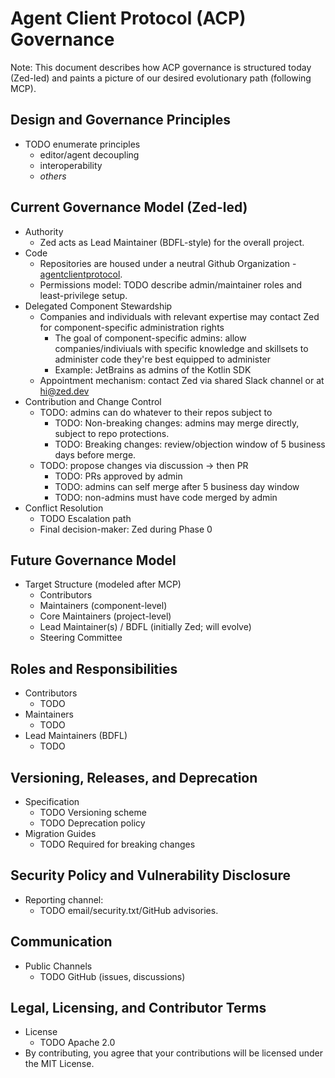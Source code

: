 # Agent Client Protocol (ACP) Governance

Note: This document describes how ACP governance is structured today (Zed-led) and paints a picture of our desired evolutionary path (following MCP).

## Design and Governance Principles
- TODO enumerate principles
    - editor/agent decoupling
    - interoperability
    - _others_

## Current Governance Model (Zed-led)
- Authority
  - Zed acts as Lead Maintainer (BDFL-style) for the overall project.
- Code
  - Repositories are housed under a neutral Github Organization - [agentclientprotocol](https://github.com/agentclientprotocol).
  - Permissions model:
        TODO describe admin/maintainer roles and least-privilege setup.
- Delegated Component Stewardship
  - Companies and individuals with relevant expertise may contact Zed for component-specific administration rights
    - The goal of component-specific admins: allow companies/indiviuals with specific knowledge and skillsets to administer code they're best equipped to administer
    - Example: JetBrains as admins of the Kotlin SDK
  - Appointment mechanism: contact Zed via shared Slack channel or at hi@zed.dev
- Contribution and Change Control
    - TODO: admins can do whatever to their repos subject to
        - TODO: Non-breaking changes: admins may merge directly, subject to repo protections.
        - TODO: Breaking changes: review/objection window of 5 business days before merge.
    - TODO: propose changes via discussion -> then PR
        - TODO: PRs approved by admin
        - TODO: admins can self merge after 5 business day window
        - TODO: non-admins must have code merged by admin
- Conflict Resolution
  - TODO Escalation path
  - Final decision-maker: Zed during Phase 0

## Future Governance Model
- Target Structure (modeled after MCP)
  - Contributors
  - Maintainers (component-level)
  - Core Maintainers (project-level)
  - Lead Maintainer(s) / BDFL (initially Zed; will evolve)
  - Steering Committee

## Roles and Responsibilities
- Contributors
  - TODO
- Maintainers
  - TODO
- Lead Maintainers (BDFL)
  - TODO

## Versioning, Releases, and Deprecation
- Specification
  - TODO Versioning scheme
  - TODO Deprecation policy
- Migration Guides
  - TODO Required for breaking changes

## Security Policy and Vulnerability Disclosure
- Reporting channel:
    - TODO email/security.txt/GitHub advisories.

## Communication
- Public Channels
  - TODO GitHub (issues, discussions)

## Legal, Licensing, and Contributor Terms
- License
  - TODO Apache 2.0
- By contributing, you agree that your contributions will be licensed under the MIT License.
